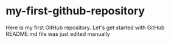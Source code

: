 # my-first-github-repository
Here is my first GitHub repository. Let's get started with GitHub
README.md file was just edited manually
